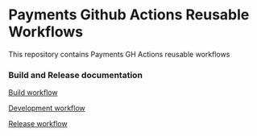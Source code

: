 # Payments Github Actions Reusable Workflows
This repository contains Payments GH Actions reusable workflows

### Build and Release documentation
[Build workflow](docs/BUILD.md)

[Development workflow](docs/DEPLOY_DEV.md)

[Release workflow](docs/RELEASE.md)

